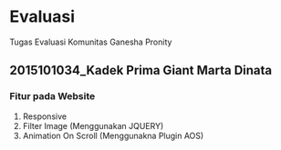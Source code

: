 # Evaluasi

Tugas Evaluasi Komunitas Ganesha Pronity

## 2015101034_Kadek Prima Giant Marta Dinata

### Fitur pada Website

1. Responsive
2. Filter Image (Menggunakan JQUERY)
3. Animation On Scroll (Menggunakna Plugin AOS)

